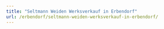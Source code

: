 ```yaml
---
title: "Seltmann Weiden Werksverkauf in Erbendorf"
url: /erbendorf/seltmann-weiden-werksverkauf-in-erbendorf/
---
```

